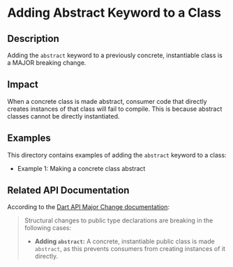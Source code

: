 # Adding Abstract Keyword to a Class

## Description
Adding the `abstract` keyword to a previously concrete, instantiable class is a MAJOR breaking change.

## Impact
When a concrete class is made abstract, consumer code that directly creates instances of that class will fail to compile. This is because abstract classes cannot be directly instantiated.

## Examples
This directory contains examples of adding the `abstract` keyword to a class:
- Example 1: Making a concrete class abstract

## Related API Documentation
According to the [Dart API Major Change documentation](../../api_major_change.md):
> Structural changes to public type declarations are breaking in the following cases:
> - **Adding `abstract`:** A concrete, instantiable public class is made `abstract`, as this prevents consumers from creating instances of it directly.
